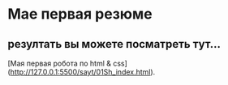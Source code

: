 # Мае первая резюме 

## резултать вы можете посматреть тут...

[Мая первая робота по html & css] (http://127.0.0.1:5500/sayt/01Sh_index.html).
